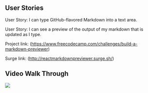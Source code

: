 ## User Stories

User Story: I can type GitHub-flavored Markdown into a text area.

User Story: I can see a preview of the output of my markdown that is updated as I type.

Project link: (https://www.freecodecamp.com/challenges/build-a-markdown-previewer)

Surge link: (http://reactmarkdownpreviewer.surge.sh/)


## Video Walk Through
![](https://github.com/kuanhsuh/ReactJS-FCC_Markdown_Previewer/blob/master/demo.gif?raw=true)
